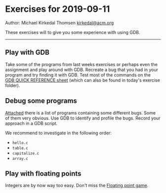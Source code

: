 # Exercises for 2019-09-11

Author: Michael Kirkedal Thomsen <kirkedal@acm.org>

These exercises will to give you some experience with using GDB.

---

## Play with GDB

Take some of the programs from last weeks exercises or perhaps even
the assignment and play around with GDB. Recreate a bug that you had
in your program and try finding it with GDB.  Test most of the
commands on the [GDB QUICK REFERENCE
sheet](https://sourceware.org/gdb/current/onlinedocs/refcard.pdf.gz)
(which can also be found in today's exercise folder).

## Debug some programs

[Attached](exercise_code/) there is a list of programs containing some
different bugs. Some of them very obvious. Use GDB to identify and
profile the bugs. Record your approach in a GDB script.

We recommend to investigate in the following order:

* `hello.c`
* `table.c`
* `capitalize.c`
* `array.c`

## Play with floating points

Integers are by now way too easy. Don't miss the [Floating point
game](https://games.onlineta.org/floating-point.html).

